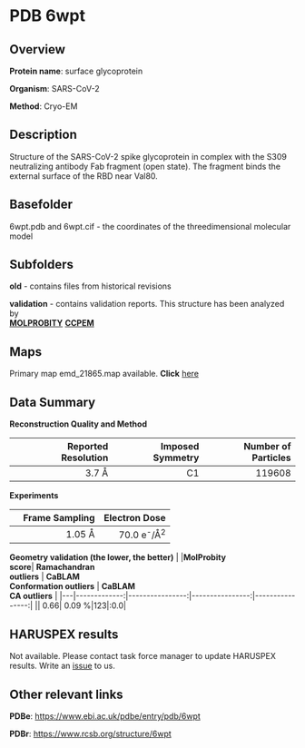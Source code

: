 # PDB 6wpt

## Overview

**Protein name**: surface glycoprotein

**Organism**: SARS-CoV-2

**Method**: Cryo-EM

## Description

Structure of the SARS-CoV-2 spike glycoprotein in complex with the S309 neutralizing antibody Fab fragment (open state). The fragment binds the external surface of the RBD near Val80. 

## Basefolder

6wpt.pdb and 6wpt.cif - the coordinates of the threedimensional molecular model

## Subfolders



**old** - contains files from historical revisions

**validation** - contains validation reports. This structure has been analyzed by <br>  [**MOLPROBITY**](https://github.com/thorn-lab/coronavirus_structural_task_force/tree/master/pdb/surface_glycoprotein/SARS-CoV-2/6wpt/validation/molprobity)   [**CCPEM**](https://github.com/thorn-lab/coronavirus_structural_task_force/tree/master/pdb/surface_glycoprotein/SARS-CoV-2/6wpt/validation/ccpem-validation) 



## Maps

Primary map emd_21865.map available. **Click** [here](http://ftp.wwpdb.org/pub/emdb/structures/EMD-21865/map/) 

## Data Summary
**Reconstruction Quality and Method**

|   | Reported Resolution | Imposed Symmetry | Number of Particles |
|---|-------------:|----------------:|--------------:|
|   |3.7 Å|C1|119608|

**Experiments**

|   | Frame Sampling | Electron Dose |
|---|-------------:|----------------:|
|   |1.05 Å|70.0 e<sup>-</sup>/Å<sup>2</sup>|

**Geometry validation (the lower, the better)**
|   |**MolProbity<br>score**| **Ramachandran<br>outliers** | **CaBLAM<br>Conformation outliers** | **CaBLAM<br>CA outliers** |
|---|-------------:|----------------:|----------------:|----------------:|
||  0.66|  0.09 %|123|:0.0|

## HARUSPEX results

Not available. Please contact task force manager to update HARUSPEX results. Write an [issue](https://github.com/thorn-lab/coronavirus_structural_task_force/issues) to us.

## Other relevant links 
**PDBe**:  https://www.ebi.ac.uk/pdbe/entry/pdb/6wpt
 
**PDBr**: https://www.rcsb.org/structure/6wpt 
